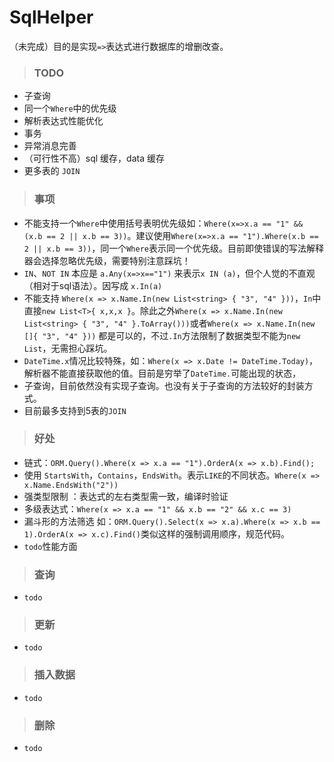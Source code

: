 # SqlHelper
（未完成）目的是实现`=>`表达式进行数据库的增删改查。

>### TODO
- 子查询
- 同一个`Where`中的优先级
- 解析表达式性能优化
- 事务
- 异常消息完善
- （可行性不高）sql 缓存，data 缓存
- 更多表的 `JOIN`

>### 事项
- 不能支持一个`Where`中使用括号表明优先级如：`Where(x=>x.a == "1" && (x.b == 2 || x.b == 3))`。建议使用`Where(x=>x.a == "1").Where(x.b == 2 || x.b == 3))`，同一个`Where`表示同一个优先级。目前即使错误的写法解释器会选择忽略优先级，需要特别注意踩坑！
- `IN`、`NOT IN` 本应是 `a.Any(x=>x=="1")` 来表示`x IN (a)`，但个人觉的不直观（相对于sql语法）。因写成 `x.In(a)` 
- 不能支持 `Where(x => x.Name.In(new List<string> { "3", "4" }))`，`In`中直接`new List<T>{ x,x,x }`。除此之外`Where(x => x.Name.In(new List<string> { "3", "4" }.ToArray()))`或者`Where(x => x.Name.In(new []{ "3", "4" }))` 都是可以的，不过`.In`方法限制了数据类型不能为`new List`，无需担心踩坑。
- `DateTime.x`情况比较特殊，如：`Where(x => x.Date != DateTime.Today)`，解析器不能直接获取他的值。目前是穷举了`DateTime.`可能出现的状态，
- 子查询，目前依然没有实现子查询。也没有关于子查询的方法较好的封装方式。
- 目前最多支持到5表的`JOIN`

>### 好处
- 链式：`ORM.Query().Where(x => x.a == "1").OrderA(x => x.b).Find();`
- 使用 `StartsWith`，`Contains`，`EndsWith`。表示`LIKE`的不同状态。`Where(x => x.Name.EndsWith("2"))`
- 强类型限制 ：表达式的左右类型需一致，编译时验证
- 多级表达式：`Where(x => x.a == "1" && x.b == "2" && x.c == 3)`
- 漏斗形的方法筛选 如：`ORM.Query().Select(x => x.a).Where(x => x.b == 1).OrderA(x => x.c).Find()`类似这样的强制调用顺序，规范代码。
- `todo`性能方面

>### 查询
- `todo`

>### 更新
- `todo`

>### 插入数据
- `todo`

>### 删除
- `todo`